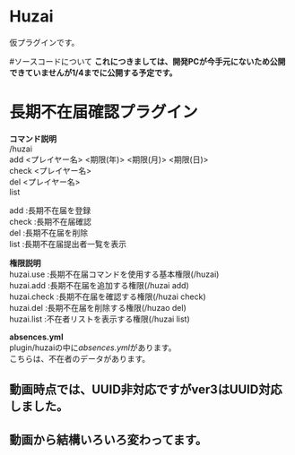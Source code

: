 # Huzai
仮プラグインです。

#ソースコードについて
**これにつきましては、開発PCが今手元にないため公開できていませんが1/4までに公開する予定です。**

# 長期不在届確認プラグイン  
**コマンド説明**  
/huzai  
  add    <プレイヤー名> <期限(年)> <期限(月)> <期限(日)>  
  check  <プレイヤー名>  
  del    <プレイヤー名>  
  list
  
add    :長期不在届を登録  
check  :長期不在届確認  
del    :長期不在届を削除  
list   :長期不在届提出者一覧を表示
  
**権限説明**  
huzai.use    :長期不在届コマンドを使用する基本権限(/huzai)  
huzai.add    :長期不在届を追加する権限(/huzai add)  
huzai.check  :長期不在届を確認する権限(/huzai check)  
huzai.del    :長期不在届を削除する権限(/huzao del)  
huzai.list   :不在者リストを表示する権限(/huzai list)

**absences.yml**  
plugin/huzaiの中に*absences.yml*があります。  
こちらは、不在者のデータがあります。  
## 動画時点では、UUID非対応ですがver3はUUID対応しました。
## 動画から結構いろいろ変わってます。
